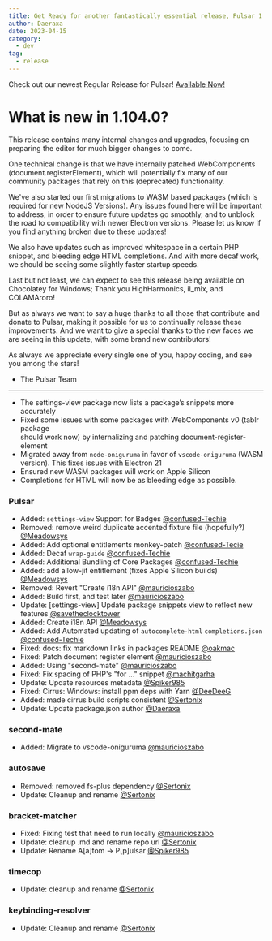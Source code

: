 ```yaml
---
title: Get Ready for another fantastically essential release, Pulsar 1.104.0 is now available!
author: Daeraxa
date: 2023-04-15
category:
  - dev
tag:
  - release
---
```


Check out our newest Regular Release for Pulsar! [Available Now!](https://github.com/pulsar-edit/pulsar/releases/tag/v1.104.0)

<!-- more -->

# What is new in 1.104.0?

This release contains many internal changes and upgrades, focusing on preparing the editor for much bigger changes to come.

One technical change is that we have internally patched WebComponents (document.registerElement), which will potentially fix many of our community packages that rely on this (deprecated) functionality.

We've also started our first migrations to WASM based packages (which is required for new NodeJS Versions). Any issues found here will be important to address, in order to ensure future updates go smoothly, and to unblock the road to compatibility with newer Electron versions. Please let us know if you find anything broken due to these updates!

We also have updates such as improved whitespace in a certain PHP snippet, and bleeding edge HTML completions. And with more decaf work, we should be seeing some slightly faster startup speeds.

Last but not least, we can expect to see this release being available on Chocolatey for Windows; Thank you HighHarmonics, il_mix, and COLAMAroro!

But as always we want to say a huge thanks to all those that contribute and donate to Pulsar, making it possible for us to continually release these improvements. And we want to give a special thanks to the new faces we are seeing in this update, with some brand new contributors!

As always we appreciate every single one of you, happy coding, and see you among the stars!

- The Pulsar Team

---

- The settings-view package now lists a package’s snippets more accurately
- Fixed some issues with some packages with WebComponents v0 (tablr package  
  should work now) by internalizing and patching document-register-element
- Migrated away from `node-oniguruma` in favor of `vscode-oniguruma` (WASM  
  version). This fixes issues with Electron 21
- Ensured new WASM packages will work on Apple Silicon
- Completions for HTML will now be as bleeding edge as possible.

### Pulsar

- Added: `settings-view` Support for Badges [@confused-Techie](https://github.com/pulsar-edit/pulsar/pull/451)
- Removed: remove weird duplicate accented fixture file (hopefully?) [@Meadowsys](https://github.com/pulsar-edit/pulsar/pull/488)
- Added: Add optional entitlements monkey-patch [@confused-Tecie](https://github.com/pulsar-edit/pulsar/pull/483)
- Added: Decaf `wrap-guide` [@confused-Techie](https://github.com/pulsar-edit/pulsar/pull/443)
- Added: Additional Bundling of Core Packages [@confused-Techie](https://github.com/pulsar-edit/pulsar/pull/424)
- Added: add allow-jit entitlement (fixes Apple Silicon builds) [@Meadowsys](https://github.com/pulsar-edit/pulsar/pull/454)
- Removed: Revert "Create i18n API" [@mauricioszabo](https://github.com/pulsar-edit/pulsar/pull/471)
- Added: Build first, and test later [@mauricioszabo](https://github.com/pulsar-edit/pulsar/pull/463)
- Update: \[settings-view\] Update package snippets view to reflect new features [@savetheclocktower](https://github.com/pulsar-edit/pulsar/pull/406)
- Added: Create i18n API [@Meadowsys](https://github.com/pulsar-edit/pulsar/pull/446)
- Added: Add Automated updating of `autocomplete-html` `completions.json` [@confused-Techie](https://github.com/pulsar-edit/pulsar/pull/405)
- Fixed: docs: fix markdown links in packages README [@oakmac](https://github.com/pulsar-edit/pulsar/pull/450)
- Fixed: Patch document register element [@mauricioszabo](https://github.com/pulsar-edit/pulsar/pull/438)
- Added: Using "second-mate" [@mauricioszabo](https://github.com/pulsar-edit/pulsar/pull/435)
- Fixed: Fix spacing of PHP's "for ..." snippet [@machitgarha](https://github.com/pulsar-edit/pulsar/pull/440)
- Update: Update resources metadata [@Spiker985](https://github.com/pulsar-edit/pulsar/pull/414)
- Fixed: Cirrus: Windows: install ppm deps with Yarn [@DeeDeeG](https://github.com/pulsar-edit/pulsar/pull/434)
- Added: made cirrus build scripts consistent [@Sertonix](https://github.com/pulsar-edit/pulsar/pull/239)
- Update: Update package.json author [@Daeraxa](https://github.com/pulsar-edit/pulsar/pull/432)

### second-mate

- Added: Migrate to vscode-oniguruma [@mauricioszabo](https://github.com/pulsar-edit/second-mate/pull/1)

### autosave

- Removed: removed fs-plus dependency [@Sertonix](https://github.com/pulsar-edit/autosave/pull/2)
- Update: Cleanup and rename [@Sertonix](https://github.com/pulsar-edit/autosave/pull/1)

### bracket-matcher

- Fixed: Fixing test that need to run locally [@mauricioszabo](https://github.com/pulsar-edit/bracket-matcher/pull/3)
- Update: cleanup .md and rename repo url [@Sertonix](https://github.com/pulsar-edit/bracket-matcher/pull/2)
- Update: Rename A\[a\]tom -> P\[p\]ulsar [@Spiker985](https://github.com/pulsar-edit/bracket-matcher/pull/1)

### timecop

- Update: cleanup and rename [@Sertonix](https://github.com/pulsar-edit/timecop/pull/1)

### keybinding-resolver

- Update: Cleanup and rename [@Sertonix](https://github.com/pulsar-edit/keybinding-resolver/pull/1)
